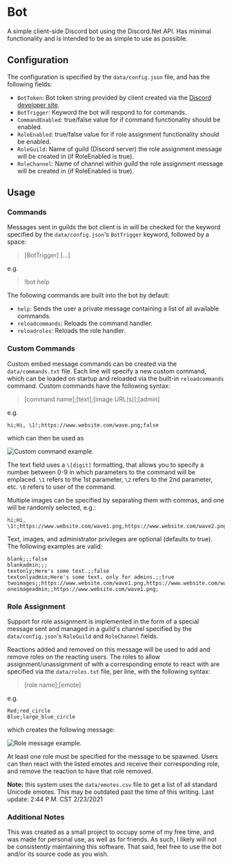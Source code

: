 # Bot

A simple client-side Discord bot using the Discord.Net API. Has minimal functionality
and is intended to be as simple to use as possible.

## Configuration

The configuration is specified by the `data/config.json` file, and has the following fields:

- `BotToken`: Bot token string provided by client created via the [Discord developer site](https://discord.com/developers/applications).
- `BotTrigger`: Keyword the bot will respond to for commands.
- `CommandEnabled`: true/false value for if command functionality should be enabled.
- `RoleEnabled`: true/false value for if role assignment functionality should be enabled.
- `RoleGuild`: Name of guild (Discord server) the role assignment message will be created in (if RoleEnabled is true).
- `RoleChannel`: Name of channel within guild the role assignment message will be created in (if RoleEnabled is true).

## Usage

### Commands

Messages sent in guilds the bot client is in will be checked for the keyword specified by 
the `data/config.json`'s `BotTrigger` keyword, followed by a space:

>[BotTrigger] [...]

e.g.

>!bot help

The following commands are built into the bot by default:

- `help`: Sends the user a private message containing a list of all available commands.
- `reloadcommands`: Reloads the command handler.
- `reloadroles`: Reloads the role handler.

### Custom Commands

Custom embed message commands can be created via the `data/commands.txt` file. Each line
will specify a new custom command, which can be loaded on startup and reloaded via the
built-in `reloadcommands` command. Custom commands have the following syntax:

>[command name];[text];[image URL(s)];[admin]

e.g.

	hi;Hi, \1!;https://www.website.com/wave.png;false

which can then be used as

![Custom command example.](https://i.imgur.com/qZhsXpD.png)

The text field uses a `\[digit]` formatting, that allows you to specify a number between 0-9
in which parameters to the command will be emplaced. `\1` refers to the 1st parameter, `\2`
refers to the 2nd parameter, etc. `\0` refers to user of the command.

Multiple images can be specified by separating them with commas, and one will be randomly
selected, e.g.:

	hi;Hi, \1!;https://www.website.com/wave1.png,https://www.website.com/wave2.png;false

Text, images, and administrator privileges are optional (defaults to true). The following examples are valid:

	blank;;;false
	blankadmin;;;
	textonly;Here's some text.;;false
	textonlyadmin;Here's some text, only for admins.;;true
	twoimages;;https://www.website.com/wave1.png,https://www.website.com/wave2.png;false
	oneimageadmin;;https://www.website.com/wave1.png;

### Role Assignment

Support for role assignment is implemented in the form of a special message sent and managed
in a guild's channel specified by the `data/config.json`'s `RoleGuild` and `RoleChannel`
fields.

Reactions added and removed on this message will be used to add and remove roles on the reacting
users. The roles to allow assignment/unassignment of with a corresponding emote to react
with are specified via the `data/roles.txt` file, per line, with the following syntax:

>[role name];[emote]

e.g.

	Red;red_circle
	Blue;large_blue_circle

which creates the following message:

![Role message example.](https://i.imgur.com/dOEKQHT.png)

At least one role must be specified for the message to be spawned. Users can then react with the
listed emotes and receive their corresponding role, and remove the reaction to have that role removed.

**Note:** this system uses the `data/emotes.csv` file to get a list of all standard Unicode
emotes. This may be outdated past the time of this writing. Last update: 2:44 P.M. CST 2/23/2021

### Additional Notes

This was created as a small project to occupy some of my free time, and was made for personal use, as
well as for friends. As such, I likely will not be consistently maintaining this software. That said,
feel free to use the bot and/or its source code as you wish.
